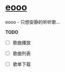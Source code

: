 # [eooo](http://eary.github.io/eooo)
eooo - 只想安静的听听歌...


**TODO**
- [ ] 歌曲播放  
- [ ] 歌曲列表  
- [ ] 歌单下载  

